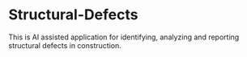 # Structural-Defects
This is AI assisted application for identifying, analyzing and reporting  structural defects in construction.
